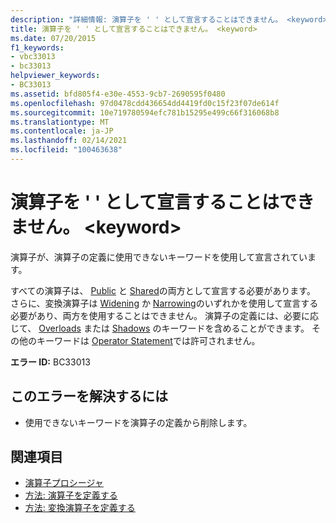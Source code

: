```yaml
---
description: "詳細情報: 演算子を ' ' として宣言することはできません。 <keyword>"
title: 演算子を ' ' として宣言することはできません。 <keyword>
ms.date: 07/20/2015
f1_keywords:
- vbc33013
- bc33013
helpviewer_keywords:
- BC33013
ms.assetid: bfd805f4-e30e-4553-9cb7-2690595f0480
ms.openlocfilehash: 97d0478cdd436654dd4419fd0c15f23f07de614f
ms.sourcegitcommit: 10e719780594efc781b15295e499c66f316068b8
ms.translationtype: MT
ms.contentlocale: ja-JP
ms.lasthandoff: 02/14/2021
ms.locfileid: "100463638"
---
```

# <a name="operators-cannot-be-declared-keyword"></a>演算子を ' ' として宣言することはできません。 \<keyword>

演算子が、演算子の定義に使用できないキーワードを使用して宣言されています。  
  
 すべての演算子は、 [Public](../language-reference/modifiers/public.md) と [Shared](../language-reference/modifiers/shared.md)の両方として宣言する必要があります。 さらに、変換演算子は [Widening](../language-reference/modifiers/widening.md) か [Narrowing](../language-reference/modifiers/narrowing.md)のいずれかを使用して宣言する必要があり、両方を使用することはできません。 演算子の定義には、必要に応じて、 [Overloads](../language-reference/modifiers/overloads.md) または [Shadows](../language-reference/modifiers/shadows.md) のキーワードを含めることができます。 その他のキーワードは [Operator Statement](../language-reference/statements/operator-statement.md)では許可されません。  
  
 **エラー ID:** BC33013  
  
## <a name="to-correct-this-error"></a>このエラーを解決するには  
  
- 使用できないキーワードを演算子の定義から削除します。  
  
## <a name="see-also"></a>関連項目

- [演算子プロシージャ](../programming-guide/language-features/procedures/operator-procedures.md)
- [方法: 演算子を定義する](../programming-guide/language-features/procedures/how-to-define-an-operator.md)
- [方法: 変換演算子を定義する](../programming-guide/language-features/procedures/how-to-define-a-conversion-operator.md)
